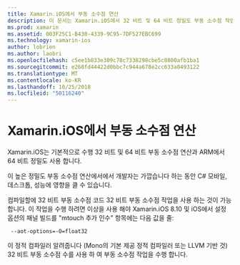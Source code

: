 ```yaml
---
title: Xamarin.iOS에서 부동 소수점 연산
description: 이 문서는 Xamarin.iOS에서 32 비트 및 64 비트 정밀도 부동 소수점 작업을 처리 하는 방법을 설명 합니다 하 고 성능 관련된 영향을 설명 합니다.
ms.prod: xamarin
ms.assetid: 003F25C1-B430-4339-9C95-7DF527EBC699
ms.technology: xamarin-ios
author: lobrien
ms.author: laobri
ms.openlocfilehash: c5ee1b833e309c78c7338298cbe5c8800afb1ba1
ms.sourcegitcommit: e268fd44422d0bbc7c944a678e2cc633a0493122
ms.translationtype: MT
ms.contentlocale: ko-KR
ms.lasthandoff: 10/25/2018
ms.locfileid: "50116240"
---
```

# <a name="floating-point-operations-in-xamarinios"></a>Xamarin.iOS에서 부동 소수점 연산

Xamarin.iOS는 기본적으로 수행 32 비트 및 64 비트 부동 소수점 연산과 ARM에서 64 비트 정밀도 사용 합니다.  

이 높은 정밀도 부동 소수점 연산에서에서 개발자는 가깝습니다 하는 동안 C# 모바일, 데스크톱, 성능에 영향을 클 수 있습니다.

컴파일할에 32 비트 부동 소수점 코드 32 비트 부동 소수점 작업을 사용 하는 것이 가능 합니다.  이 작업을 수행 하려면 이상을 사용 해야 Xamarin.iOS 8.10 및 iOS에서 설정 옵션의 패널 빌드를 "mtouch 추가 인수" 항목에는 다음 값을 줄:

     --aot-options=-O=float32

이 정적 컴파일러 알려줍니다 (Mono의 기본 제공 정적 컴파일러 또는 LLVM 기반 것) 32 비트 부동 소수점 수를 사용 하 여 부동 소수점 작업을 수행 합니다.
